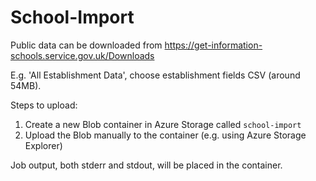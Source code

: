 # School-Import

Public data can be downloaded from https://get-information-schools.service.gov.uk/Downloads  

E.g. 'All Establishment Data', choose establishment fields CSV (around 54MB).

Steps to upload:

1. Create a new Blob container in Azure Storage called `school-import`
2. Upload the Blob manually to the container (e.g. using Azure Storage Explorer)


Job output, both stderr and stdout, will be placed in the container.
